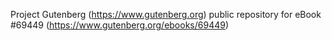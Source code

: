 Project Gutenberg (https://www.gutenberg.org) public repository for
eBook #69449 (https://www.gutenberg.org/ebooks/69449)
